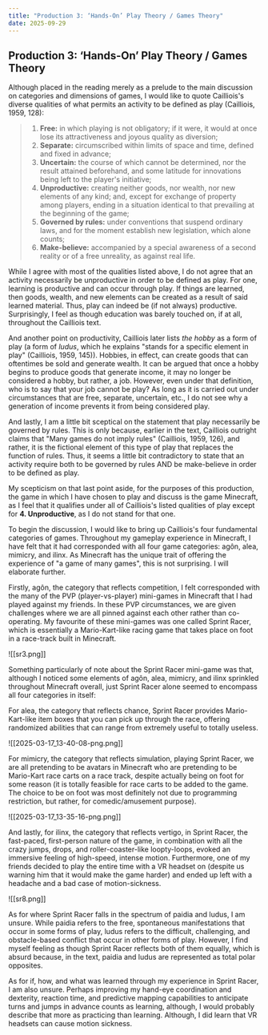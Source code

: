```yaml
---
title: "Production 3: ‘Hands-On’ Play Theory / Games Theory"
date: 2025-09-29
---
```

## Production 3: ‘Hands-On’ Play Theory / Games Theory

Although placed in the reading merely as a prelude to the main discussion on categories and dimensions of games, I would like to quote Cailliois's diverse qualities of what permits an activity to be defined as play (Cailliois, 1959, 128):

> 1. **Free:** in which playing is not obligatory; if it were, it would at once lose its attractiveness and joyous quality as diversion;
> 2. **Separate:** circumscribed within limits of space and time, defined and fixed in advance;
> 3. **Uncertain:** the course of which cannot be determined, nor the result attained beforehand, and some latitude for innovations being left to the player's initiative;
> 4. **Unproductive:** creating neither goods, nor wealth, nor new elements of any kind; and, except for exchange of property among players, ending in a situation identical to that prevailing at the beginning of the game;
> 5. **Governed by rules:** under conventions that suspend ordinary laws, and for the moment establish new legislation, which alone counts;
> 6. **Make-believe:** accompanied by a special awareness of a second reality or of a free unreality, as against real life.

While I agree with most of the qualities listed above, I do not agree that an activity necessarily be unproductive in order to be defined as play. For one, learning is productive and can occur through play. If things are learned, then goods, wealth, and new elements can be created as a result of said learned material. Thus, play can indeed be (if not always) productive. Surprisingly, I feel as though education was barely touched on, if at all, throughout the Cailliois text. 

And another point on productivity, Cailliois later lists *the hobby* as a form of play (a form of *ludus*, which he explains "stands for a specific element in play" (Cailliois, 1959, 145)). Hobbies, in effect, can create goods that can oftentimes be sold and generate wealth. It can be argued that once a hobby begins to produce goods that generate income, it may no longer be considered a hobby, but rather, a job. However, even under that definition, who is to say that your job cannot be play? As long as it is carried out under circumstances that are free, separate, uncertain, etc., I do not see why a generation of income prevents it from being considered play.

And lastly, I am a little bit sceptical on the statement that play necessarily be governed by rules. This is only because, earlier in the text, Cailliois outright claims that "Many games do not imply rules" (Cailliois, 1959, 126), and rather, it is the fictional element of this type of play that replaces the function of rules. Thus, it seems a little bit contradictory to state that an activity require both to be governed by rules AND be make-believe in order to be defined as play.

My scepticism on that last point aside, for the purposes of this production, the game in which I have chosen to play and discuss is the game Minecraft, as I feel that it qualifies under all of Cailliois's listed qualities of play except for **4. Unproductive**, as I do not stand for that one. 

To begin the discussion, I would like to bring up Cailliois's four fundamental categories of games. Throughout my gameplay experience in Minecraft, I have felt that it had corresponded with all four game categories: agôn, alea, mimicry, and ilinx. As Minecraft has the unique trait of offering the experience of "a game of many games", this is not surprising. I will elaborate further.

Firstly, agôn, the category that reflects competition, I felt corresponded with the many of the PVP (player-vs-player) mini-games in Minecraft that I had played against my friends. In these PVP circumstances, we are given challenges where we are all pinned against each other rather than co-operating. My favourite of these mini-games was one called Sprint Racer, which is essentially a Mario-Kart-like racing game that takes place on foot in a race-track built in Minecraft.

![[sr3.png]]

Something particularly of note about the Sprint Racer mini-game was that, although I noticed some elements of agôn, alea, mimicry, and ilinx sprinkled throughout Minecraft overall, just Sprint Racer alone seemed to encompass all four categories in itself: 

For alea, the category that reflects chance, Sprint Racer provides Mario-Kart-like item boxes that you can pick up through the race, offering randomized abilities that can range from extremely useful to totally useless. 

![[2025-03-17_13-40-08-png.png]]

For mimicry, the category that reflects simulation, playing Sprint Racer, we are all pretending to be avatars in Minecraft who are pretending to be Mario-Kart race carts on a race track, despite actually being on foot for some reason (it is totally feasible for race carts to be added to the game. The choice to be on foot was most definitely not due to programming restriction, but rather, for comedic/amusement purpose).

![[2025-03-17_13-35-16-png.png]]

And lastly, for ilinx, the category that reflects vertigo, in Sprint Racer, the fast-paced, first-person nature of the game, in combination with all the crazy jumps, drops, and roller-coaster-like loopty-loops, evoked an immersive feeling of high-speed, intense motion. Furthermore, one of my friends decided to play the entire time with a VR headset on (despite us warning him that it would make the game harder) and ended up left with a headache and a bad case of motion-sickness.

![[sr8.png]]

As for where Sprint Racer falls in the spectrum of paidia and ludus, I am unsure. While paidia refers to the free, spontaneous manifestations that occur in some forms of play, ludus refers to the difficult, challenging, and obstacle-based conflict that occur in other forms of play. However, I find myself feeling as though Sprint Racer reflects both of them equally, which is absurd because, in the text, paidia and ludus are represented as total polar opposites.

As for if, how, and what was learned through my experience in Sprint Racer, I am also unsure. Perhaps improving my hand-eye coordination and dexterity, reaction time, and predictive mapping capabilities to anticipate turns and jumps in advance counts as learning, although, I would probably describe that more as practicing than learning. Although, I did learn that VR headsets can cause motion sickness.